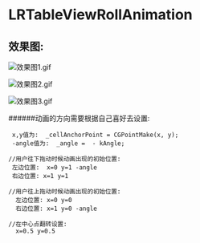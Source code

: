 # LRTableViewRollAnimation

## 效果图:
![效果图1.gif](http://upload-images.jianshu.io/upload_images/2353624-e40a9bd59f1f7da3.gif?imageMogr2/auto-orient/strip)

![效果图2.gif](http://upload-images.jianshu.io/upload_images/2353624-eb04feb7d8c49aa8.gif?imageMogr2/auto-orient/strip)

![效果图3.gif](http://upload-images.jianshu.io/upload_images/2353624-c74c6b1eff10b3d5.gif?imageMogr2/auto-orient/strip)

######动画的方向需要根据自己喜好去设置:
```
 x,y值为:  _cellAnchorPoint = CGPointMake(x, y);
 -angle值为:  _angle =  - kAngle;

//用户往下拖动时候动画出现的初始位置:
 左边位置:  x=0 y=1 -angle 
 右边位置: x=1 y=1 

//用户往上拖动时候动画出现的初始位置:
  左边位置: x=0 y=0 
  右边位置: x=1 y=0 -angle 

//在中心点翻转设置:
  x=0.5 y=0.5 

```